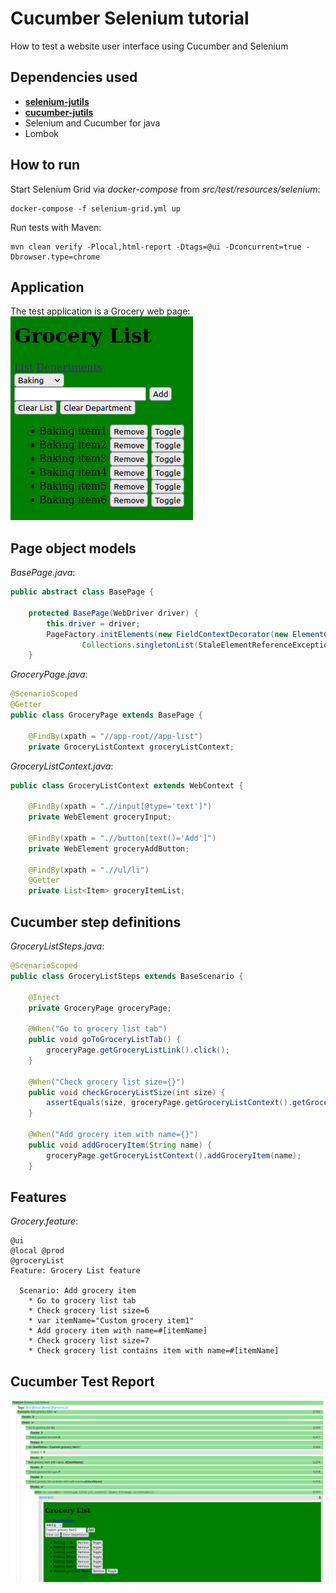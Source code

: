 # Cucumber Selenium tutorial
How to test a website user interface using Cucumber and Selenium

## Dependencies used
- [**selenium-jutils**](https://github.com/fslev/selenium-jutils)
- [**cucumber-jutils**](https://github.com/fslev/cucumber-utils)
- Selenium and Cucumber for java
- Lombok

## How to run
Start Selenium Grid via _docker-compose_ from _src/test/resources/selenium_:  
```
docker-compose -f selenium-grid.yml up
```
Run tests with Maven:  
```
mvn clean verify -Plocal,html-report -Dtags=@ui -Dconcurrent=true -Dbrowser.type=chrome
```

## Application 
The test application is a Grocery web page:  
<img src="grocery_app.png"/>

## Page object models
_BasePage.java_:  
```java
public abstract class BasePage {
    
    protected BasePage(WebDriver driver) {
        this.driver = driver;
        PageFactory.initElements(new FieldContextDecorator(new ElementContextLocatorFactory(driver, Duration.ofSeconds(10),
                Collections.singletonList(StaleElementReferenceException.class))), this);
    }
```
_GroceryPage.java_:
```java
@ScenarioScoped
@Getter
public class GroceryPage extends BasePage {

    @FindBy(xpath = "//app-root//app-list")
    private GroceryListContext groceryListContext;
```
_GroceryListContext.java_:
```java
public class GroceryListContext extends WebContext {

    @FindBy(xpath = ".//input[@type='text']")
    private WebElement groceryInput;

    @FindBy(xpath = ".//button[text()='Add']")
    private WebElement groceryAddButton;

    @FindBy(xpath = ".//ul/li")
    @Getter
    private List<Item> groceryItemList;
```
## Cucumber step definitions

_GroceryListSteps.java_:
```java
@ScenarioScoped
public class GroceryListSteps extends BaseScenario {

    @Inject
    private GroceryPage groceryPage;

    @When("Go to grocery list tab")
    public void goToGroceryListTab() {
        groceryPage.getGroceryListLink().click();
    }

    @When("Check grocery list size={}")
    public void checkGroceryListSize(int size) {
        assertEquals(size, groceryPage.getGroceryListContext().getGroceryItemList().size());
    }

    @When("Add grocery item with name={}")
    public void addGroceryItem(String name) {
        groceryPage.getGroceryListContext().addGroceryItem(name);
    }
```

## Features

_Grocery.feature_:  
```gherkin
@ui
@local @prod
@groceryList
Feature: Grocery List feature

  Scenario: Add grocery item
    * Go to grocery list tab
    * Check grocery list size=6
    * var itemName="Custom grocery item1"
    * Add grocery item with name=#[itemName]
    * Check grocery list size=7
    * Check grocery list contains item with name=#[itemName]
```

## Cucumber Test Report

<img src="report.png"/>
